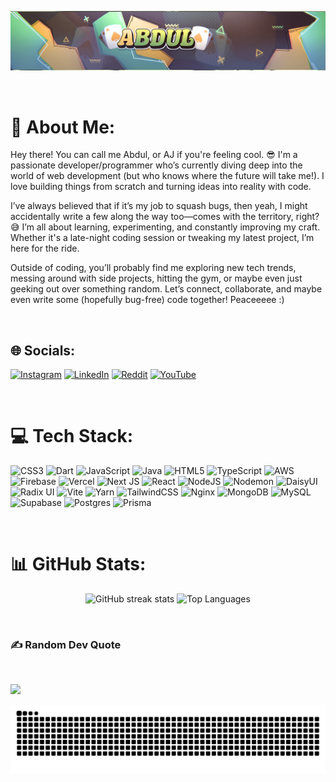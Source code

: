 <p align="center">
  <img src="https://raw.githubusercontent.com/Abdulzizi/Abdulzizi/main/test-banner-1.png" alt="my banner">
</p>

<br>

# 💫 About Me:

Hey there! You can call me Abdul, or AJ if you're feeling cool. 😎 I'm a passionate developer/programmer who’s currently diving deep into the world of web development (but who knows where the future will take me!). I love building things from scratch and turning ideas into reality with code.

I’ve always believed that if it’s my job to squash bugs, then yeah, I might accidentally write a few along the way too—comes with the territory, right? 😅 I’m all about learning, experimenting, and constantly improving my craft. Whether it's a late-night coding session or tweaking my latest project, I’m here for the ride.

Outside of coding, you’ll probably find me exploring new tech trends, messing around with side projects, hitting the gym, or maybe even just geeking out over something random. Let’s connect, collaborate, and maybe even write some (hopefully bug-free) code together! Peaceeeee :)

<br>

## 🌐 Socials:

[![Instagram](https://img.shields.io/badge/Instagram-%23E4405F.svg?logo=Instagram&logoColor=white)](https://instagram.com/_sanz107) 
[![LinkedIn](https://img.shields.io/badge/LinkedIn-%230077B5.svg?logo=linkedin&logoColor=white)](https://linkedin.com/in/abduljawadazizi07) 
[![Reddit](https://img.shields.io/badge/Reddit-%23FF4500.svg?logo=Reddit&logoColor=white)](https://reddit.com/user/sswaff_) 
[![YouTube](https://img.shields.io/badge/YouTube-%23FF0000.svg?logo=YouTube&logoColor=white)](https://youtube.com/@Abdul_Toqum)

<br>

# 💻 Tech Stack:

![CSS3](https://img.shields.io/badge/css3-%231572B6.svg?style=for-the-badge&logo=css3&logoColor=white) 
![Dart](https://img.shields.io/badge/dart-%230175C2.svg?style=for-the-badge&logo=dart&logoColor=white) 
![JavaScript](https://img.shields.io/badge/javascript-%23323330.svg?style=for-the-badge&logo=javascript&logoColor=%23F7DF1E) 
![Java](https://img.shields.io/badge/java-%23ED8B00.svg?style=for-the-badge&logo=openjdk&logoColor=white) 
![HTML5](https://img.shields.io/badge/html5-%23E34F26.svg?style=for-the-badge&logo=html5&logoColor=white) 
![TypeScript](https://img.shields.io/badge/typescript-%23007ACC.svg?style=for-the-badge&logo=typescript&logoColor=white) 
![AWS](https://img.shields.io/badge/AWS-%23FF9900.svg?style=for-the-badge&logo=amazon-aws&logoColor=white) 
![Firebase](https://img.shields.io/badge/firebase-%23039BE5.svg?style=for-the-badge&logo=firebase) 
![Vercel](https://img.shields.io/badge/vercel-%23000000.svg?style=for-the-badge&logo=vercel&logoColor=white) 
![Next JS](https://img.shields.io/badge/Next-black?style=for-the-badge&logo=next.js&logoColor=white) 
![React](https://img.shields.io/badge/react-%2320232a.svg?style=for-the-badge&logo=react&logoColor=%2361DAFB) 
![NodeJS](https://img.shields.io/badge/node.js-6DA55F?style=for-the-badge&logo=node.js&logoColor=white) 
![Nodemon](https://img.shields.io/badge/NODEMON-%23323330.svg?style=for-the-badge&logo=nodemon&logoColor=%BBDEAD) 
![DaisyUI](https://img.shields.io/badge/daisyui-5A0EF8?style=for-the-badge&logo=daisyui&logoColor=white) 
![Radix UI](https://img.shields.io/badge/radix%20ui-161618.svg?style=for-the-badge&logo=radix-ui&logoColor=white) 
![Vite](https://img.shields.io/badge/vite-%23646CFF.svg?style=for-the-badge&logo=vite&logoColor=white) 
![Yarn](https://img.shields.io/badge/yarn-%232C8EBB.svg?style=for-the-badge&logo=yarn&logoColor=white) 
![TailwindCSS](https://img.shields.io/badge/tailwindcss-%2338B2AC.svg?style=for-the-badge&logo=tailwind-css&logoColor=white) 
![Nginx](https://img.shields.io/badge/nginx-%23009639.svg?style=for-the-badge&logo=nginx&logoColor=white) 
![MongoDB](https://img.shields.io/badge/MongoDB-%234ea94b.svg?style=for-the-badge&logo=mongodb&logoColor=white) 
![MySQL](https://img.shields.io/badge/mysql-4479A1.svg?style=for-the-badge&logo=mysql&logoColor=white) 
![Supabase](https://img.shields.io/badge/Supabase-3ECF8E?style=for-the-badge&logo=supabase&logoColor=white) 
![Postgres](https://img.shields.io/badge/postgres-%23316192.svg?style=for-the-badge&logo=postgresql&logoColor=white) 
![Prisma](https://img.shields.io/badge/Prisma-3982CE?style=for-the-badge&logo=Prisma&logoColor=white)

<br>

# 📊 GitHub Stats:

<div align="center">

<img src="https://github-readme-streak-stats.herokuapp.com/?user=Abdulzizi&theme=dark&hide_border=false" alt="GitHub streak stats" />  <img src="https://github-readme-stats.vercel.app/api/top-langs/?username=Abdulzizi&theme=dark&hide_border=false&include_all_commits=false&count_private=false&layout=compact" alt="Top Languages" />
  
</div>

<br>

### ✍️ Random Dev Quote

<br>

![](https://quotes-github-readme.vercel.app/api?type=horizontal&theme=radical)

![Snake animation](https://raw.githubusercontent.com/Abdulzizi/Abdulzizi/output/github-contribution-grid-snake-dark.svg)
